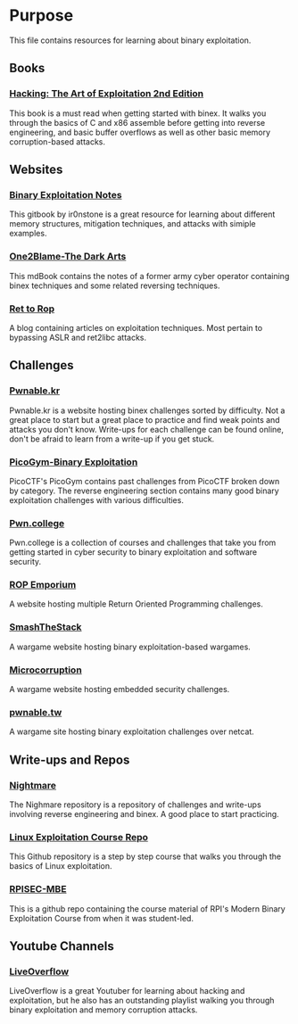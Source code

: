 # Purpose
This file contains resources for learning about binary exploitation.

## Books
### [Hacking: The Art of Exploitation 2nd Edition](https://www.amazon.com/Hacking-Art-Exploitation-Jon-Erickson/dp/1593271441/ref=asc_df_1593271441/?tag=hyprod-20&linkCode=df0&hvadid=312140868236&hvpos=&hvnetw=g&hvrand=8450791586386966275&hvpone=&hvptwo=&hvqmt=&hvdev=c&hvdvcmdl=&hvlocint=&hvlocphy=9010488&hvtargid=pla-406163955993&psc=1&mcid=197883de44b83886b1bc06e014023fb2&gclid=CjwKCAiA8YyuBhBSEiwA5R3-EwZIOcXy9kRLb8mbZSeQCZBOhhMHqDPhRt8YZlnllraX-QdET-shVRoCg3oQAvD_BwE)
This book is a must read when getting started with binex. It walks you through the basics of C and x86 assemble before getting into reverse engineering, and basic buffer overflows as well as other basic memory corruption-based attacks.

## Websites
### [Binary Exploitation Notes](https://ir0nstone.gitbook.io/notes/)
This gitbook by ir0nstone is a great resource for learning about different memory structures, mitigation techniques, and attacks with simiple examples.

### [One2Blame-The Dark Arts](https://one2bla.me/the-dark-arts/)
This mdBook contains the notes of a former army cyber operator containing binex techniques and some related reversing techniques.

### [Ret to Rop](https://ret2rop.blogspot.com/)
A blog containing articles on exploitation techniques. Most pertain to bypassing ASLR and ret2libc attacks.

## Challenges
### [Pwnable.kr](https://pwnable.kr)
Pwnable.kr is a website hosting binex challenges sorted by difficulty. Not a great place to start but a great place to practice and find weak points and attacks you don't know. Write-ups for each challenge can be found online, don't be afraid to learn from a write-up if you get stuck.

### [PicoGym-Binary Exploitation](https://play.picoctf.org/login?redirect=/practice)
PicoCTF's PicoGym contains past challenges from PicoCTF broken down by category. The reverse engineering section contains many good binary exploitation challenges with various difficulties.

### [Pwn.college](https://pwn.college)
Pwn.college is a collection of courses and challenges that take you from getting started in cyber security to binary exploitation and software security. 

### [ROP Emporium](https://ropemporium.com/)
A website hosting multiple Return Oriented Programming challenges.

### [SmashTheStack](https://www.smashthestack.org/)
A wargame website hosting binary exploitation-based wargames.

### [Microcorruption](https://microcorruption.com/)
A wargame website hosting embedded security challenges.

### [pwnable.tw](https://pwnable.tw/)
A wargame site hosting binary exploitation challenges over netcat.

## Write-ups and Repos
### [Nightmare](https://github.com/guyinatuxedo/nightmare)
The Nighmare repository is a repository of challenges and write-ups involving reverse engineering and binex. A good place to start practicing. 

### [Linux Exploitation Course Repo](https://github.com/nnamon/linux-exploitation-course)
This Github repository is a step by step course that walks you through the basics of Linux exploitation.

### [RPISEC-MBE](https://github.com/RPISEC/MBE)
This is a github repo containing the course material of RPI's Modern Binary Exploitation Course from when it was student-led.

## Youtube Channels
### [LiveOverflow](https://www.youtube.com/watch?v=iyAyN3GFM7A&list=PLhixgUqwRTjxglIswKp9mpkfPNfHkzyeN)
LiveOverflow is a great Youtuber for learning about hacking and exploitation, but he also has an outstanding playlist walking you through binary exploitation and memory corruption attacks.
